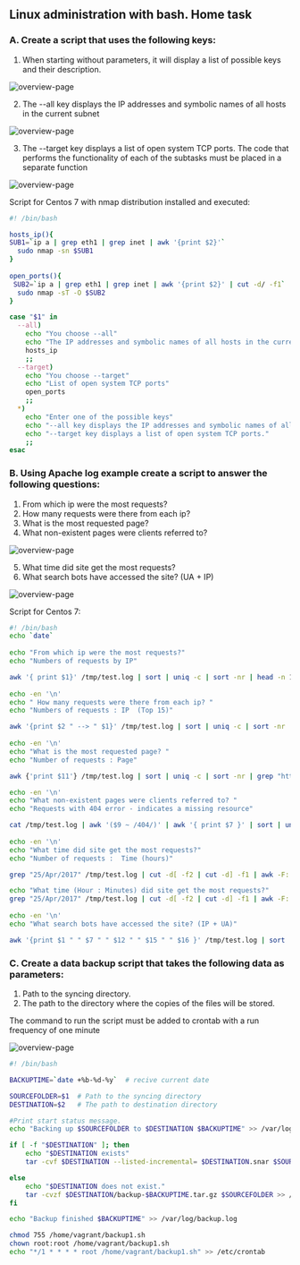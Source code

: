 ## Linux administration with bash. Home task

### A. Create a script that uses the following keys:
1. When starting without parameters, it will display a list of possible keys and their description.

![overview-page](screenshots/LinuxBash_Task1_1.jpg "overview-page") 

2. The --all key displays the IP addresses and symbolic names of all hosts in the current subnet

![overview-page](screenshots/LinuxBash_Task1_2.jpg "overview-page") 

3. The --target key displays a list of open system TCP ports.
The code that performs the functionality of each of the subtasks must be placed in a separate function

![overview-page](screenshots/LinuxBash_Task1_3.jpg "overview-page") 


Script for Centos 7  with nmap distribution installed and executed:
```bash
#! /bin/bash

hosts_ip(){
SUB1=`ip a | grep eth1 | grep inet | awk '{print $2}'`
  sudo nmap -sn $SUB1   
}
 
open_ports(){
 SUB2=`ip a | grep eth1 | grep inet | awk '{print $2}' | cut -d/ -f1`
  sudo nmap -sT -O $SUB2
}  

case "$1" in
  --all)
    echo "You choose --all"
	echo "The IP addresses and symbolic names of all hosts in the current subnet"
    hosts_ip
	;;
  --target)
    echo "You choose --target"
    echo "List of open system TCP ports"
    open_ports    
	;;
  *)
    echo "Enter one of the possible keys"
    echo "--all key displays the IP addresses and symbolic names of all hosts in the current subnet"
	echo "--target key displays a list of open system TCP ports."
	;;
esac
```
### B. Using Apache log example create a script to answer the following questions:

1. From which ip were the most requests?
2. How many requests were there from each ip?
3. What is the most requested page?
4. What non-existent pages were clients referred to?

![overview-page](screenshots/LinuxLog1.jpg "overview-page")

5. What time did site get the most requests?
6. What search bots have accessed the site? (UA + IP)

![overview-page](screenshots/LinuxLog2.jpg "overview-page")

Script for Centos 7:
```bash
#! /bin/bash
echo `date`
	
echo "From which ip were the most requests?"
echo "Numbers of requests by IP"

awk '{ print $1}' /tmp/test.log | sort | uniq -c | sort -nr | head -n 1
	
echo -en '\n'
echo " How many requests were there from each ip? "
echo "Numbers of requests : IP  (Top 15)"

awk '{print $2 " --> " $1}' /tmp/test.log | sort | uniq -c | sort -nr |  head -n 15
	
echo -en '\n'
echo "What is the most requested page? "
echo "Number of requests : Page"

awk {'print $11'} /tmp/test.log | sort | uniq -c | sort -nr | grep "http" | head -n 1

echo -en '\n'
echo "What non-existent pages were clients referred to? "
echo "Requests with 404 error - indicates a missing resource"

cat /tmp/test.log | awk '($9 ~ /404/)' | awk '{ print $7 }' | sort | uniq -c | sort -rn
	
echo -en '\n'
echo "What time did site get the most requests?"
echo "Number of requests :  Time (hours)"

grep "25/Apr/2017" /tmp/test.log | cut -d[ -f2 | cut -d] -f1 | awk -F: '{print $2 }' | uniq -c | sort -nr | head -n 1

echo "What time (Hour : Minutes) did site get the most requests?"
grep "25/Apr/2017" /tmp/test.log | cut -d[ -f2 | cut -d] -f1 | awk -F: '{print $2 ":" $3}' | uniq -c | sort -nr | head -n 1
	
echo -en '\n'
echo "What search bots have accessed the site? (IP + UA)"

awk '{print $1 " " $7 " " $12 " " $15 " " $16 }' /tmp/test.log | sort | uniq -c | sort -fr | grep "robots"
```
### C. Create a data backup script that takes the following data as parameters:
1. Path to the syncing directory.
2. The path to the directory where the copies of the files will be stored.

The command to run the script must be added to crontab with a run frequency of one minute

![overview-page](screenshots/LinuxBackup.jpg "overview-page")

```bash
#! /bin/bash

BACKUPTIME=`date +%b-%d-%y`  # recive current date

SOURCEFOLDER=$1  # Path to the syncing directory
DESTINATION=$2   # The path to destination directory

#Print start status message.
echo "Backing up $SOURCEFOLDER to $DESTINATION $BACKUPTIME" >> /var/log/backup.log

if [ -f "$DESTINATION" ]; then
    echo "$DESTINATION exists"
    tar -cvf $DESTINATION --listed-incremental= $DESTINATION.snar $SOURCEFOLDER >> /var/log/backup.log

else 
    echo "$DESTINATION does not exist."
    tar -cvzf $DESTINATION/backup-$BACKUPTIME.tar.gz $SOURCEFOLDER >> /var/log/backup.log
fi

echo "Backup finished $BACKUPTIME" >> /var/log/backup.log

chmod 755 /home/vagrant/backup1.sh
chown root:root /home/vagrant/backup1.sh
echo "*/1 * * * * root /home/vagrant/backup1.sh" >> /etc/crontab
```





